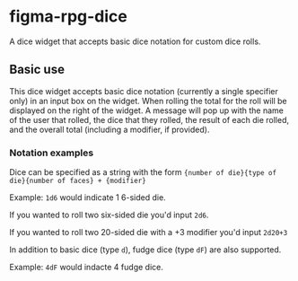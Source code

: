 # figma-rpg-dice
A dice widget that accepts basic dice notation for custom dice rolls.

## Basic use

This dice widget accepts basic dice notation (currently a single specifier only) in an
input box on the widget. When rolling the total for the roll will be displayed on the
right of the widget. A message will pop up with the name of the user that rolled, the
dice that they rolled, the result of each die rolled, and the overall total (including a
modifier, if provided).

### Notation examples

Dice can be specified as a string with the form `{number of die}{type of die}{number of faces} + {modifier}`

Example: `1d6` would indicate 1 6-sided die. 

If you wanted to roll two six-sided die you'd input `2d6`.

If you wanted to roll two 20-sided die with a +3 modifier you'd input `2d20+3`

In addition to basic dice (type `d`), fudge dice (type `dF`) are also supported.

Example: `4dF` would indacte 4 fudge dice.
